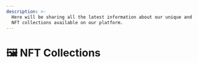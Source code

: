 ```yaml
---
description: >-
  Here will be sharing all the latest information about our unique and exciting
  NFT collections available on our platform.
---
```


# 🖼 NFT Collections

